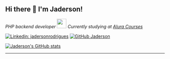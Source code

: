 ## Hi there 👋 I'm Jaderson!

<p>
    <em>PHP backend developer
        <img src="https://media.giphy.com/media/WUlplcMpOCEmTGBtBW/giphy.gif" width="30"> 
        Currently studying at
        <a href="https://www.alura.com.br">Alura Courses</a>
    </em>
</p>

[![Linkedin: jadersonrodrigues](https://img.shields.io/badge/-jadersonrodrigues-blue?style=flat-square&logo=Linkedin&logoColor=white&link=https://www.linkedin.com/in/jaderson-rodrigues-ilidio/)](https://www.linkedin.com/in/jaderson-rodrigues-ilidio/) [![GitHub Jaderson](https://img.shields.io/github/followers/Jadersonrilidio?label=Follow&style=social)](https://github.com/Jadersonrilidio)

[![Jaderson's GitHub stats](https://github-readme-stats.vercel.app/api?username=Jadersonrilidio)](https://github.com/anuraghazra/github-readme-stats)

---
